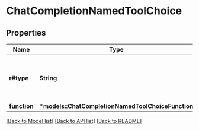 # ChatCompletionNamedToolChoice

## Properties
Name | Type | Description | Notes
------------ | ------------- | ------------- | -------------
**r#type** | **String** | The type of the tool. Currently, only `function` is supported. | 
**function** | [***models::ChatCompletionNamedToolChoiceFunction**](ChatCompletionNamedToolChoice_function.md) |  | 

[[Back to Model list]](../README.md#documentation-for-models) [[Back to API list]](../README.md#documentation-for-api-endpoints) [[Back to README]](../README.md)


